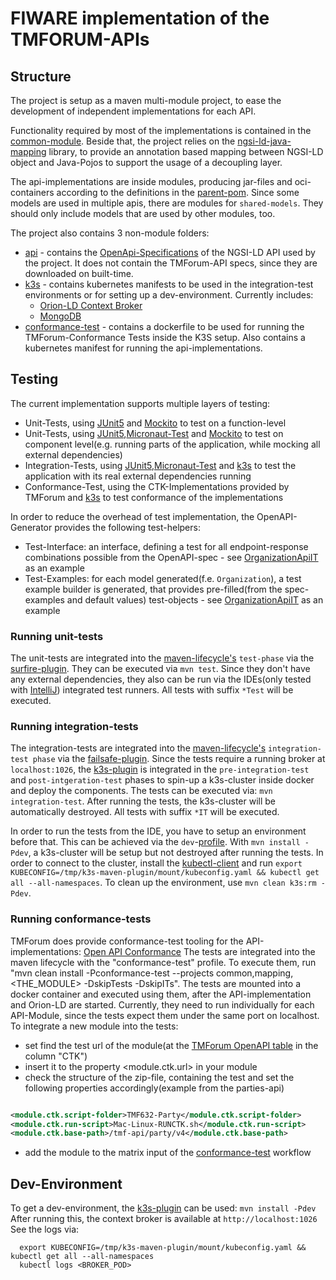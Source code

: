 # FIWARE implementation of the TMFORUM-APIs
 
## Structure


The project is setup as a maven multi-module project, to ease the development of independent implementations for each
API.

Functionality required by most of the implementations is contained in the [common-module](common). Beside that, the
project relies on the [ngsi-ld-java-mapping](https://github.com/wistefan/ngsi-ld-java-mapping) library, to provide an
annotation based mapping between NGSI-LD object and Java-Pojos to support the usage of a decoupling layer.

The api-implementations are inside modules, producing jar-files and oci-containers according to the definitions in
the [parent-pom](pom.xml). Since some models are used in multiple apis, there are modules for ```shared-models```. They
should only include models that are used by other modules, too.

The project also contains 3 non-module folders:

- [api](api) - contains the [OpenApi-Specifications](https://spec.openapis.org/oas/v3.1.0) of the NGSI-LD API used by
  the project. It does not contain the TMForum-API specs, since they are downloaded on built-time.
- [k3s](k3s) - contains kubernetes manifests to be used in the integration-test environments or for setting up a
  dev-environment. Currently includes:
    - [Orion-LD Context Broker](https://github.com/FIWARE/context.Orion-LD)
    - [MongoDB](https://www.mongodb.com/)
- [conformance-test](conformance-test) - contains a dockerfile to be used for running the TMForum-Conformance Tests
  inside the K3S setup. Also contains a kubernetes manifest for running the api-implementations.


## Testing

The current implementation supports multiple layers of testing:

- Unit-Tests, using [JUnit5](https://junit.org/junit5/docs/current/user-guide/) and [Mockito](https://site.mockito.org/)
  to test on a function-level
- Unit-Tests,
  using [JUnit5](https://junit.org/junit5/docs/current/user-guide/),[Micronaut-Test](https://micronaut-projects.github.io/micronaut-test/latest/guide/)
  and [Mockito](https://site.mockito.org/) to test on component level(e.g. running parts of the application, while
  mocking all external dependencies)
- Integration-Tests,
  using [JUnit5](https://junit.org/junit5/docs/current/user-guide/),[Micronaut-Test](https://micronaut-projects.github.io/micronaut-test/latest/guide/)
  and [k3s](https://k3s.io/) to test the application with its real external dependencies running
- Conformance-Test, using the CTK-Implementations provided by TMForum and [k3s](https://k3s.io/) to test conformance of the implementations

In order to reduce the overhead of test implementation, the OpenAPI-Generator provides the following test-helpers:

- Test-Interface: an interface, defining a test for all endpoint-response combinations possible from the OpenAPI-spec -
  see [OrganizationApiIT](party/src/test/java/org.fiware.tmforum.party/OrganizationApiIT.java) as an example
- Test-Examples: for each model generated(f.e. ```Organization```), a test example builder is generated, that provides
  pre-filled(from the spec-examples and default values) test-objects -
  see   [OrganizationApiIT](party/src/test/java/org.fiware.tmforum.party/OrganizationApiIT.java) as an example

### Running unit-tests

The unit-tests are integrated into
the [maven-lifecycle's](https://maven.apache.org/guides/introduction/introduction-to-the-lifecycle.html) ```test-phase```
via the [surfire-plugin](https://maven.apache.org/surefire/maven-surefire-plugin/). They can be executed
via ```mvn test```. Since they don't have any external dependencies, they also can be run via the IDEs(only tested
with [IntelliJ](https://www.jetbrains.com/idea/)) integrated test runners. All tests with suffix ```*Test``` will be
executed.

### Running integration-tests

The integration-tests are integrated into
the [maven-lifecycle's](https://maven.apache.org/guides/introduction/introduction-to-the-lifecycle.html) ```integration-test phase```
via the [failsafe-plugin](https://maven.apache.org/surefire/maven-failsafe-plugin/). Since the tests require a running
broker at ```localhost:1026```, the [k3s-plugin](https://github.com/kokuwaio/k3s-maven-plugin) is integrated in
the ```pre-integration-test``` and ```post-intgeration-test``` phases to spin-up a k3s-cluster inside docker and deploy
the components. The tests can be executed via: ```mvn integration-test```. After running the tests, the k3s-cluster will
be automatically destroyed. All tests with suffix ```*IT``` will be executed.

In order to run the tests from the IDE, you have to setup an environment before that. This can be achieved via
the ```dev```-[profile](https://maven.apache.org/guides/introduction/introduction-to-profiles.html).
With ```mvn install -Pdev```, a k3s-cluster will be setup but not destroyed after running the tests. In order to connect
to the cluster, install the [kubectl-client](https://kubernetes.io/docs/tasks/tools/#kubectl) and
run ```export KUBECONFIG=/tmp/k3s-maven-plugin/mount/kubeconfig.yaml && kubectl get all --all-namespaces```. To clean up
the environment, use ```mvn clean k3s:rm -Pdev```.

### Running conformance-tests

TMForum does provide conformance-test tooling for the
API-implementations: [Open API Conformance](https://projects.tmforum.org/wiki/display/API/Open+API+Conformance)
The tests are integrated into the maven lifecycle with the "conformance-test" profile. To execute them, run "mvn clean
install -Pconformance-test --projects common,mapping,<THE_MODULE> -DskipTests -DskipITs". The tests are mounted into a
docker container and executed using them, after the API-implementation and Orion-LD are started. Currently, they need to
run individually for each API-Module, since the tests expect them under the same port on localhost. To integrate a new
module into the tests:

- set find the test url of the module(at
  the [TMForum OpenAPI table](https://projects.tmforum.org/wiki/display/API/Open+API+Table) in the column "CTK")
- insert it to the property <module.ctk.url> in your module
- check the structure of the zip-file, containing the test and set the following properties accordingly(example from the
  parties-api)

```xml

<module.ctk.script-folder>TMF632-Party</module.ctk.script-folder>
<module.ctk.run-script>Mac-Linux-RUNCTK.sh</module.ctk.run-script>
<module.ctk.base-path>/tmf-api/party/v4</module.ctk.base-path>
```

- add the module to the matrix input of the [conformance-test](.github/workflows/conformance-test.yaml) workflow

## Dev-Environment

To get a dev-environment, the [k3s-plugin](https://github.com/kokuwaio/k3s-maven-plugin) can be
used: ```mvn install -Pdev```
After running this, the context broker is available at ```http://localhost:1026```
See the logs via:

```
  export KUBECONFIG=/tmp/k3s-maven-plugin/mount/kubeconfig.yaml && kubectl get all --all-namespaces
  kubectl logs <BROKER_POD>
```
